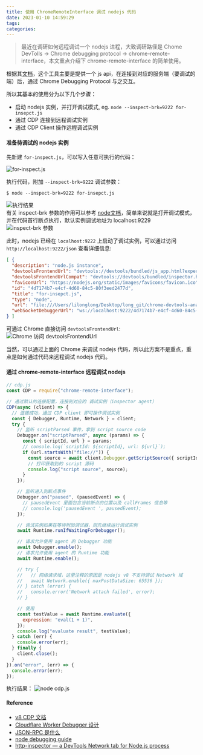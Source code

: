 ```yaml
---
title: 使用 ChromeRemoteInterface 调试 nodejs 代码
date: 2023-01-10 14:59:29
tags:
categories:
---
```


> 最近在调研如何远程调试一个 nodejs 进程，大致调研路径是 Chome DevTolls -> Chrome debugging protocol -> chrome-remote-interface，本文重点介绍下 chrome-remote-interface 的简单使用。 
  
根据其[文档](https://github.com/cyrus-and/chrome-remote-interface)，这个工具主要是提供一个 js api，在连接到对应的服务端（要调试的端）后，通过 Chrome Debugging Protocol 与之交互。  

所以其基本的使用分为以下几个步骤：  
- 启动 nodejs 实例，并打开调试模式, eg. `node --inspect-brk=9222 for-insepct.js`
- 通过 CDP 连接到远程调试实例
- 通过 CDP Client 操作远程调试实例

<!-- more -->

#### 准备待调试的 nodejs 实例

先新建 `for-inspect.js`，可以写入任意可执行的代码：  

![for-inspect.js](https://lilong7676-picture.oss-cn-hangzhou.aliyuncs.com/img/20230111114509.png)

执行代码，附加 `--inspect-brk=9222` 调试参数：
```shell
$ node --inspect-brk=9222 for-insepct.js
```
![执行结果](https://lilong7676-picture.oss-cn-hangzhou.aliyuncs.com/img/20230110170510.png)  
有关 inspect-brk 参数的作用可以参考 [node文档](https://nodejs.org/en/docs/guides/debugging-getting-started/#command-line-options)，简单来说就是打开调试模式，并在代码首行断点执行，默认实例调试地址为 localhost:9229  
![inspect-brk 参数](https://lilong7676-picture.oss-cn-hangzhou.aliyuncs.com/img/20230110171113.png) 


此时，nodejs 已经在 `localhost:9222` 上启动了调试实例，可以通过访问 `http://localhost:9222/json` 查看详细信息:
```json
[ {
  "description": "node.js instance",
  "devtoolsFrontendUrl": "devtools://devtools/bundled/js_app.html?experiments=true&v8only=true&ws=localhost:9222/4d7174b7-e4cf-4d60-84c5-80f3eed2477d",
  "devtoolsFrontendUrlCompat": "devtools://devtools/bundled/inspector.html?experiments=true&v8only=true&ws=localhost:9222/4d7174b7-e4cf-4d60-84c5-80f3eed2477d",
  "faviconUrl": "https://nodejs.org/static/images/favicons/favicon.ico",
  "id": "4d7174b7-e4cf-4d60-84c5-80f3eed2477d",
  "title": "for-insepct.js",
  "type": "node",
  "url": "file:///Users/lilonglong/Desktop/long_git/chrome-devtools-analysis/for-insepct.js",
  "webSocketDebuggerUrl": "ws://localhost:9222/4d7174b7-e4cf-4d60-84c5-80f3eed2477d"
} ]
```

可通过 Chrome 直接访问 `devtoolsFrontendUrl`:
![Chrome 访问 devtoolsFrontendUrl](https://lilong7676-picture.oss-cn-hangzhou.aliyuncs.com/img/20230110172257.png)  

当然，可以通过上面的 Chrome 来调试 nodejs 代码，所以此方案不是重点，重点是如何通过代码来远程调试 nodejs 代码。


#### 通过 chrome-remote-interface 远程调试 nodejs
```javascript
// cdp.js
const CDP = require("chrome-remote-interface");

// 通过默认的连接配置，连接到对应的 调试实例（inspector agent）
CDP(async (client) => {
  // 连接成功，通过 CDP client 即可操作调试实例
  const { Debugger, Runtime, Network } = client;
  try {
    // 监听 scriptParsed 事件，拿到 script source code
    Debugger.on("scriptParsed", async (params) => {
      const { scriptId, url } = params;
      // console.log(`scriptId: ${scriptId}, url: ${url}`);
      if (url.startsWith("file://")) {
        const source = await client.Debugger.getScriptSource({ scriptId });
        // 打印获取到的 script 源码
        console.log("script source", source);
      }
    });

    // 监听进入到断点事件
    Debugger.on("paused", (pausedEvent) => {
      // pausedEvent 里面包含当前断点的位置以及 callFrames 信息等
      // console.log('pausedEvent ', pausedEvent);
    });

    // 调试实例如果在等待附加调试器，则先继续运行调试实例
    await Runtime.runIfWaitingForDebugger();

    // 请求允许使用 agent 的 Debugger 功能
    await Debugger.enable();
    // 请求允许使用 agent 的 Runtime 功能
    await Runtime.enable();

    // try {
    //   // 网络请求域，这里注释的原因是 nodejs v8 不支持调试 Network 域
    //   await Network.enable({ maxPostDataSize: 65536 });
    // } catch (error) {
    //   console.error('Network attach failed', error);
    // }

    // 使用
    const testValue = await Runtime.evaluate({
      expression: "eval(1 + 1)",
    });
    console.log("evaluate result", testValue);
  } catch (err) {
    console.error(err);
  } finally {
    client.close();
  }
}).on("error", (err) => {
  console.error(err);
});

```

执行结果：
![node cdp.js](https://lilong7676-picture.oss-cn-hangzhou.aliyuncs.com/img/20230111113918.png)


#### Reference
- [v8 CDP 文档](https://chromedevtools.github.io/devtools-protocol/v8/)
- [Cloudflare Worker Debugger 设计](https://blog.cloudflare.com/better-workers-debugging-with-a-network-panel/)
- [JSON-RPC 是什么](https://www.jianshu.com/p/49cd5c9a1664)
- [node debugging guide](https://nodejs.org/en/docs/guides/debugging-getting-started/#command-line-options)
- [http-inspector — a DevTools Network tab for Node.js process](https://garnik.medium.com/http-inspector-a-devtools-network-tab-for-node-js-process-5a008d17bf28)
